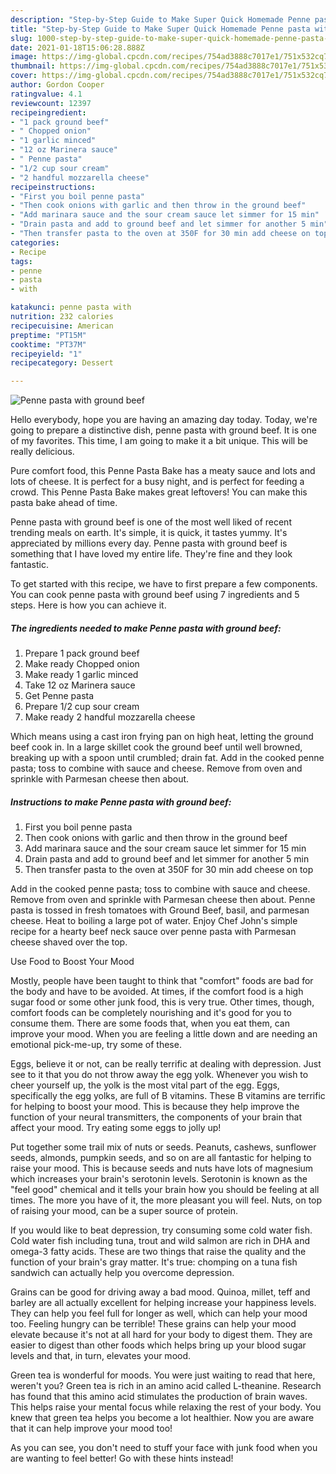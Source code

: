 ```yaml
---
description: "Step-by-Step Guide to Make Super Quick Homemade Penne pasta with ground beef"
title: "Step-by-Step Guide to Make Super Quick Homemade Penne pasta with ground beef"
slug: 1000-step-by-step-guide-to-make-super-quick-homemade-penne-pasta-with-ground-beef
date: 2021-01-18T15:06:28.888Z
image: https://img-global.cpcdn.com/recipes/754ad3888c7017e1/751x532cq70/penne-pasta-with-ground-beef-recipe-main-photo.jpg
thumbnail: https://img-global.cpcdn.com/recipes/754ad3888c7017e1/751x532cq70/penne-pasta-with-ground-beef-recipe-main-photo.jpg
cover: https://img-global.cpcdn.com/recipes/754ad3888c7017e1/751x532cq70/penne-pasta-with-ground-beef-recipe-main-photo.jpg
author: Gordon Cooper
ratingvalue: 4.1
reviewcount: 12397
recipeingredient:
- "1 pack ground beef"
- " Chopped onion"
- "1 garlic minced"
- "12 oz Marinera sauce"
- " Penne pasta"
- "1/2 cup sour cream"
- "2 handful mozzarella cheese"
recipeinstructions:
- "First you boil penne pasta"
- "Then cook onions with garlic and then throw in the ground beef"
- "Add marinara sauce and the sour cream sauce let simmer for 15 min"
- "Drain pasta and add to ground beef and let simmer for another 5 min"
- "Then transfer pasta to the oven at 350F for 30 min add cheese on top"
categories:
- Recipe
tags:
- penne
- pasta
- with

katakunci: penne pasta with 
nutrition: 232 calories
recipecuisine: American
preptime: "PT15M"
cooktime: "PT37M"
recipeyield: "1"
recipecategory: Dessert

---
```



![Penne pasta with ground beef](https://img-global.cpcdn.com/recipes/754ad3888c7017e1/751x532cq70/penne-pasta-with-ground-beef-recipe-main-photo.jpg)

Hello everybody, hope you are having an amazing day today. Today, we're going to prepare a distinctive dish, penne pasta with ground beef. It is one of my favorites. This time, I am going to make it a bit unique. This will be really delicious.

Pure comfort food, this Penne Pasta Bake has a meaty sauce and lots and lots of cheese. It is perfect for a busy night, and is perfect for feeding a crowd. This Penne Pasta Bake makes great leftovers! You can make this pasta bake ahead of time.

Penne pasta with ground beef is one of the most well liked of recent trending meals on earth. It's simple, it is quick, it tastes yummy. It's appreciated by millions every day. Penne pasta with ground beef is something that I have loved my entire life. They're fine and they look fantastic.


To get started with this recipe, we have to first prepare a few components. You can cook penne pasta with ground beef using 7 ingredients and 5 steps. Here is how you can achieve it.

<!--inarticleads1-->

##### The ingredients needed to make Penne pasta with ground beef:

1. Prepare 1 pack ground beef
1. Make ready  Chopped onion
1. Make ready 1 garlic minced
1. Take 12 oz Marinera sauce
1. Get  Penne pasta
1. Prepare 1/2 cup sour cream
1. Make ready 2 handful mozzarella cheese


Which means using a cast iron frying pan on high heat, letting the ground beef cook in. In a large skillet cook the ground beef until well browned, breaking up with a spoon until crumbled; drain fat. Add in the cooked penne pasta; toss to combine with sauce and cheese. Remove from oven and sprinkle with Parmesan cheese then about. 

<!--inarticleads2-->

##### Instructions to make Penne pasta with ground beef:

1. First you boil penne pasta
1. Then cook onions with garlic and then throw in the ground beef
1. Add marinara sauce and the sour cream sauce let simmer for 15 min
1. Drain pasta and add to ground beef and let simmer for another 5 min
1. Then transfer pasta to the oven at 350F for 30 min add cheese on top


Add in the cooked penne pasta; toss to combine with sauce and cheese. Remove from oven and sprinkle with Parmesan cheese then about. Penne pasta is tossed in fresh tomatoes with Ground Beef, basil, and parmesan cheese. Heat to boiling a large pot of water. Enjoy Chef John&#39;s simple recipe for a hearty beef neck sauce over penne pasta with Parmesan cheese shaved over the top. 

Use Food to Boost Your Mood


Mostly, people have been taught to think that "comfort" foods are bad for the body and have to be avoided. At times, if the comfort food is a high sugar food or some other junk food, this is very true. Other times, though, comfort foods can be completely nourishing and it's good for you to consume them. There are some foods that, when you eat them, can improve your mood. When you are feeling a little down and are needing an emotional pick-me-up, try some of these.

Eggs, believe it or not, can be really terrific at dealing with depression. Just see to it that you do not throw away the egg yolk. Whenever you wish to cheer yourself up, the yolk is the most vital part of the egg. Eggs, specifically the egg yolks, are full of B vitamins. These B vitamins are terrific for helping to boost your mood. This is because they help improve the function of your neural transmitters, the components of your brain that affect your mood. Try eating some eggs to jolly up!

Put together some trail mix of nuts or seeds. Peanuts, cashews, sunflower seeds, almonds, pumpkin seeds, and so on are all fantastic for helping to raise your mood. This is because seeds and nuts have lots of magnesium which increases your brain's serotonin levels. Serotonin is known as the "feel good" chemical and it tells your brain how you should be feeling at all times. The more you have of it, the more pleasant you will feel. Nuts, on top of raising your mood, can be a super source of protein.

If you would like to beat depression, try consuming some cold water fish. Cold water fish including tuna, trout and wild salmon are rich in DHA and omega-3 fatty acids. These are two things that raise the quality and the function of your brain's gray matter. It's true: chomping on a tuna fish sandwich can actually help you overcome depression. 

Grains can be good for driving away a bad mood. Quinoa, millet, teff and barley are all actually excellent for helping increase your happiness levels. They can help you feel full for longer as well, which can help your mood too. Feeling hungry can be terrible! These grains can help your mood elevate because it's not at all hard for your body to digest them. They are easier to digest than other foods which helps bring up your blood sugar levels and that, in turn, elevates your mood.

Green tea is wonderful for moods. You were just waiting to read that here, weren't you? Green tea is rich in an amino acid called L-theanine. Research has found that this amino acid stimulates the production of brain waves. This helps raise your mental focus while relaxing the rest of your body. You knew that green tea helps you become a lot healthier. Now you are aware that it can help improve your mood too!

As you can see, you don't need to stuff your face with junk food when you are wanting to feel better! Go  with  these hints  instead!

